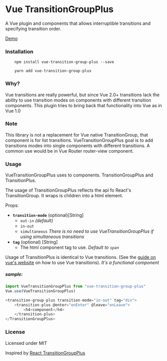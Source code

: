 # Vue TransitionGroupPlus

A Vue plugin and components that allows interruptible transitions and specifying transition order.

[Demo](https://foostudio.github.io/vue-transition-group-plus/index.html)

### Installation

```
    npm install vue-transition-group-plus --save
```

```
    yarn add vue-transition-group-plus
```


### Why?

Vue transitions are really powerful, but since Vue 2.0+ transitions lack the ability to use transition modes on components with different transition components.
This plugin tries to bring back that functionality into Vue as in Vue 1.0

### Note

This library is not a replacement for Vue native TransitionGroup, that component is for list transitions. VueTransitionGroupPlus goal is to add transitions modes into single components with different transitions. A common use would be in Vue Router router-view component.

### Usage 

VueTransitionGroupPlus uses to components. TransitionGroupPlus and TransitionPlus.

The usage of TransitionGroupPlus reflects the api fo React's TransitionGroup. It wraps is children into a html element.

Props:
- **`transition-mode`** (optional)[String]
    - `out-in` _(default)_
    - `in-out`
    - `simultaneous` _There is no need to use VueTransitionGroupPlus if using simultaneous transitions_
- **`tag`** (optional) [String]
    - The html component tag to use. _Default to `span`_

Usage of TransitionPlus is identical to Vue transitions. (See the [guide on vue's website](https://vuejs.org/v2/guide/transitions.html) on how to use Vue transitions).
_It's a functional component_


##### sample:
```js
import VueTransitionGroupPlus from "vue-transition-group-plus"
Vue.use(VueTransitionGroupPlus)

<transition-group-plus transition-mode="in-out" tag="div">
    <transition-plus @enter="onEnter" @leave="onLeave">
        <h4>component</h4>
    </transition-plus>
</TransitionGroupPlus>
```

### License
Licensed under MIT



Inspired by [React TransitionGroupPlus](https://github.com/cheapsteak/react-transition-group-plus)